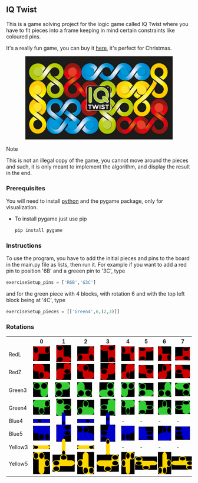 ## IQ Twist
This is a game solving project for the logic game called IQ Twist where you have to fit pieces into a frame keeping in mind certain constraints like coloured pins.

It's a really fun game, you can buy it [here](https://www.smartgames.eu/uk/one-player-games/iq-twist), it's perfect for Christmas.
<div align="center">
  <a href="https://www.smartgames.eu/uk/one-player-games/iq-twist">
    <img src="images/iqtwist_img.png" alt="iqLogo" width="400" height="225">
  </a>
</div>

> [!NOTE]  
> This is not an illegal copy of the game, you cannot move around the pieces and such, it is only meant to implement the algorithm, and display the result in the end.

### Prerequisites

You will need to install [python](https://www.python.org/downloads/) and the pygame package, only for visualization.
* To install pygame just use pip
  ```sh
  pip install pygame
  ```
### Instructions
To use the program, you have to add the initial pieces and pins to the board in the main.py file as lists, then run it.
For example if you want to add a red pin to position '6B' and a greeen pin to '3C', type
```python
exerciseSetup_pins = ['R6B','G3C']
```
and for the green piece with 4 blocks, with rotation 6 and with the top left block being at '4C', type
```python
exerciseSetup_pieces = [['Green4',6,(2,3)]]
```

### Rotations

 <table>
  <tr>
    <th></th>
    <th>0</th>
    <th>1</th>
    <th>2</th>
    <th>3</th>
    <th>4</th>
    <th>5</th>
    <th>6</th>
    <th>7</th>
  </tr>
  <tr>
    <td>RedL</td>
    <td><img src="images/RedL.png" alt="Piece" width="60" height="40"></td>
    <td><img src="images/RedL.png" alt="Piece" width="60" height="40" style="transform: rotate(-90deg);"></td>
    <td><img src="images/RedL.png" alt="Piece" width="60" height="40" style="transform: rotate(-180deg);"></td>
    <td><img src="images/RedL.png" alt="Piece" width="60" height="40" style="transform: rotate(-270deg);"></td>
    <td><img src="images/RedL.png" alt="Piece" width="60" height="40" style="transform: scaleX(-1);"></td>
    <td><img src="images/RedL.png" alt="Piece" width="60" height="40" style="transform: scaleX(-1) rotate(90deg); "></td>
    <td><img src="images/RedL.png" alt="Piece" width="60" height="40" style="transform: scaleX(-1) rotate(180deg); "></td>
    <td><img src="images/RedL.png" alt="Piece" width="60" height="40" style="transform: scaleX(-1) rotate(270deg); "></td>
  </tr>
  <tr>
    <td>RedZ</td>
    <td><img src="images/RedZ.png" alt="Piece" width="60" height="40"></td>
    <td><img src="images/RedZ.png" alt="Piece" width="60" height="40" style="transform: rotate(-90deg);"></td>
    <td><img src="images/RedZ.png" alt="Piece" width="60" height="40" style="transform: rotate(-180deg);"></td>
    <td><img src="images/RedZ.png" alt="Piece" width="60" height="40" style="transform: rotate(-270deg);"></td>
    <td><img src="images/RedZ.png" alt="Piece" width="60" height="40" style="transform: scaleX(-1);"></td>
    <td><img src="images/RedZ.png" alt="Piece" width="60" height="40" style="transform: scaleX(-1) rotate(90deg); "></td>
    <td><img src="images/RedZ.png" alt="Piece" width="60" height="40" style="transform: scaleX(-1) rotate(180deg); "></td>
    <td><img src="images/RedZ.png" alt="Piece" width="60" height="40" style="transform: scaleX(-1) rotate(270deg); "></td>
  </tr>
  <tr>
    <td>Green3</td>
    <td><img src="images/Green3.png" alt="Piece" width="40" height="40"></td>
    <td><img src="images/Green3.png" alt="Piece" width="40" height="40" style="transform: rotate(-90deg);"></td>
    <td><img src="images/Green3.png" alt="Piece" width="40" height="40" style="transform: rotate(-180deg);"></td>
    <td><img src="images/Green3.png" alt="Piece" width="40" height="40" style="transform: rotate(-270deg);"></td>
    <td><img src="images/Green3.png" alt="Piece" width="40" height="40" style="transform: scaleX(-1);"></td>
    <td><img src="images/Green3.png" alt="Piece" width="40" height="40" style="transform: scaleX(-1) rotate(90deg); "></td>
    <td><img src="images/Green3.png" alt="Piece" width="40" height="40" style="transform: scaleX(-1) rotate(180deg); "></td>
    <td><img src="images/Green3.png" alt="Piece" width="40" height="40" style="transform: scaleX(-1) rotate(270deg); "></td>
  </tr>
  <tr>
    <td>Green4</td>
    <td><img src="images/Green4.png" alt="Piece" width="60" height="40"></td>
    <td><img src="images/Green4.png" alt="Piece" width="60" height="40" style="transform: rotate(-90deg);"></td>
    <td><img src="images/Green4.png" alt="Piece" width="60" height="40" style="transform: rotate(-180deg);"></td>
    <td><img src="images/Green4.png" alt="Piece" width="60" height="40" style="transform: rotate(-270deg);"></td>
    <td><img src="images/Green4.png" alt="Piece" width="60" height="40" style="transform: scaleX(-1);"></td>
    <td><img src="images/Green4.png" alt="Piece" width="60" height="40" style="transform: scaleX(-1) rotate(90deg); "></td>
    <td><img src="images/Green4.png" alt="Piece" width="60" height="40" style="transform: scaleX(-1) rotate(180deg); "></td>
    <td><img src="images/Green4.png" alt="Piece" width="60" height="40" style="transform: scaleX(-1) rotate(270deg); "></td>
  </tr>
  <tr>
    <td>Blue4</td>
    <td><img src="images/Blue4.png" alt="Piece" width="80" height="10"></td>
    <td><img src="images/Blue4.png" alt="Piece" width="80" height="10" style="transform: rotate(-90deg);"></td>
    <td><img src="images/Blue4.png" alt="Piece" width="80" height="10" style="transform: rotate(-180deg);"></td>
    <td><img src="images/Blue4.png" alt="Piece" width="80" height="10" style="transform: rotate(-270deg);"></td>
    <td>-</td>
    <td>-</td>
    <td>-</td>
    <td>-</td>
  </tr>
  <tr>
    <td>Blue5</td>
    <td><img src="images/Blue5.png" alt="Piece" width="60" height="40"></td>
    <td><img src="images/Blue5.png" alt="Piece" width="60" height="40" style="transform: rotate(-90deg);"></td>
    <td><img src="images/Blue5.png" alt="Piece" width="60" height="40" style="transform: rotate(-180deg);"></td>
    <td><img src="images/Blue5.png" alt="Piece" width="60" height="40" style="transform: rotate(-270deg);"></td>
    <td><img src="images/Blue5.png" alt="Piece" width="60" height="40" style="transform: scaleX(-1);"></td>
    <td><img src="images/Blue5.png" alt="Piece" width="60" height="40" style="transform: scaleX(-1) rotate(90deg); "></td>
    <td><img src="images/Blue5.png" alt="Piece" width="60" height="40" style="transform: scaleX(-1) rotate(180deg); "></td>
    <td><img src="images/Blue5.png" alt="Piece" width="60" height="40" style="transform: scaleX(-1) rotate(270deg); "></td>
  </tr>
  <tr>
    <td>Yellow3</td>
    <td><img src="images/Yellow3.png" alt="Piece" width="80" height="10"></td>
    <td><img src="images/Yellow3.png" alt="Piece" width="80" height="10" style="transform: rotate(-90deg);"></td>
    <td><img src="images/Yellow3.png" alt="Piece" width="80" height="10" style="transform: rotate(-180deg);"></td>
    <td><img src="images/Yellow3.png" alt="Piece" width="80" height="10" style="transform: rotate(-270deg);"></td>
    <td>-</td>
    <td>-</td>
    <td>-</td>
    <td>-</td>
  </tr>
  <tr>
    <td>Yellow5</td>
    <td><img src="images/Yellow5.png" alt="Piece" width="60" height="60"></td>
    <td><img src="images/Yellow5.png" alt="Piece" width="60" height="60" style="transform: rotate(-90deg);"></td>
    <td><img src="images/Yellow5.png" alt="Piece" width="60" height="60" style="transform: rotate(-180deg);"></td>
    <td><img src="images/Yellow5.png" alt="Piece" width="60" height="60" style="transform: rotate(-270deg);"></td>
    <td><img src="images/Yellow5.png" alt="Piece" width="60" height="60" style="transform: scaleX(-1);"></td>
    <td><img src="images/Yellow5.png" alt="Piece" width="60" height="60" style="transform: scaleX(-1) rotate(90deg); "></td>
    <td><img src="images/Yellow5.png" alt="Piece" width="60" height="60" style="transform: scaleX(-1) rotate(180deg); "></td>
    <td><img src="images/Yellow5.png" alt="Piece" width="60" height="60" style="transform: scaleX(-1) rotate(270deg); "></td>
  </tr>
</table> 